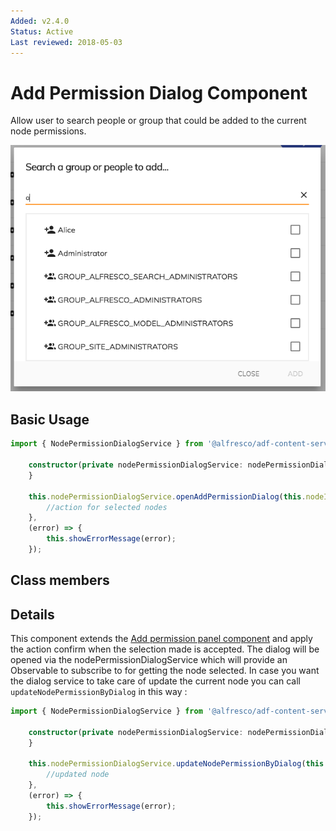 ```yaml
---
Added: v2.4.0
Status: Active
Last reviewed: 2018-05-03
---
```


# Add Permission Dialog Component

Allow user to search people or group that could be added to the current node permissions.

![Add Permission Component](../docassets/images/add-permission-component.png)

## Basic Usage

```ts
import { NodePermissionDialogService } from '@alfresco/adf-content-services';

    constructor(private nodePermissionDialogService: nodePermissionDialogService) {
    }

    this.nodePermissionDialogService.openAddPermissionDialog(this.nodeId).subscribe((selectedNodes) => {
        //action for selected nodes
    },
    (error) => {
        this.showErrorMessage(error);
    });
```

## Class members

## Details

This component extends the [Add permission panel component](../add-permission-panel.component.md) 
and apply the action confirm when the selection made is accepted.
The dialog will be opened via the nodePermissionDialogService which will provide an Observable to subscribe to for getting the node selected.
In case you want the dialog service to take care of update the current node you can call `updateNodePermissionByDialog` in this way : 

```ts
import { NodePermissionDialogService } from '@alfresco/adf-content-services';

    constructor(private nodePermissionDialogService: nodePermissionDialogService) {
    }

    this.nodePermissionDialogService.updateNodePermissionByDialog(this.nodeId).subscribe((node) => {
        //updated node
    },
    (error) => {
        this.showErrorMessage(error);
    });
```
